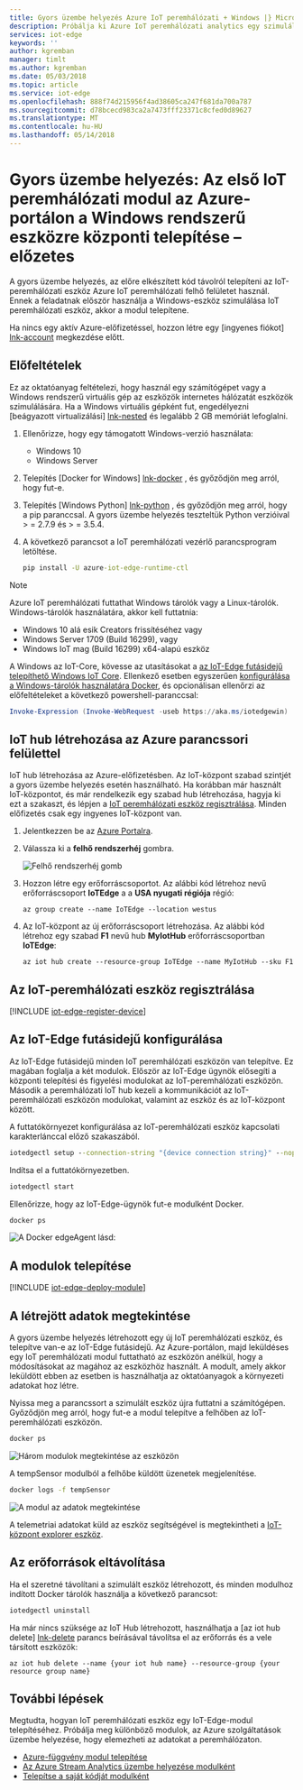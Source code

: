 ```yaml
---
title: Gyors üzembe helyezés Azure IoT peremhálózati + Windows |} Microsoft Docs
description: Próbálja ki Azure IoT peremhálózati analytics egy szimulált peremhálózati eszköz futtatásával
services: iot-edge
keywords: ''
author: kgremban
manager: timlt
ms.author: kgremban
ms.date: 05/03/2018
ms.topic: article
ms.service: iot-edge
ms.openlocfilehash: 888f74d215956f4ad38605ca247f681da700a787
ms.sourcegitcommit: d78bcecd983ca2a7473fff23371c8cfed0d89627
ms.translationtype: MT
ms.contentlocale: hu-HU
ms.lasthandoff: 05/14/2018
---
```

# <a name="quickstart-deploy-your-first-iot-edge-module-from-the-azure-portal-to-a-windows-device---preview"></a>Gyors üzembe helyezés: Az első IoT peremhálózati modul az Azure-portálon a Windows rendszerű eszközre központi telepítése – előzetes

A gyors üzembe helyezés, az előre elkészített kód távolról telepíteni az IoT-peremhálózati eszköz Azure IoT peremhálózati felhő felületet használ. Ennek a feladatnak először használja a Windows-eszköz szimulálása IoT peremhálózati eszköz, akkor a modul telepítene.

Ha nincs egy aktív Azure-előfizetéssel, hozzon létre egy [ingyenes fiókot] [ lnk-account] megkezdése előtt.

## <a name="prerequisites"></a>Előfeltételek

Ez az oktatóanyag feltételezi, hogy használ egy számítógépet vagy a Windows rendszerű virtuális gép az eszközök internetes hálózatát eszközök szimulálására. Ha a Windows virtuális gépként fut, engedélyezni [beágyazott virtualizálási] [ lnk-nested] és legalább 2 GB memóriát lefoglalni. 

1. Ellenőrizze, hogy egy támogatott Windows-verzió használata:
   * Windows 10 
   * Windows Server
2. Telepítés [Docker for Windows] [ lnk-docker] , és győződjön meg arról, hogy fut-e.
3. Telepítés [Windows Python] [ lnk-python] , és győződjön meg arról, hogy a pip paranccsal. A gyors üzembe helyezés teszteltük Python verzióival > = 2.7.9 és > = 3.5.4.  
4. A következő parancsot a IoT peremhálózati vezérlő parancsprogram letöltése.

   ```cmd
   pip install -U azure-iot-edge-runtime-ctl
   ```

> [!NOTE]
> Azure IoT peremhálózati futtathat Windows tárolók vagy a Linux-tárolók. Windows-tárolók használatára, akkor kell futtatnia:
>    * Windows 10 alá esik Creators frissítéséhez vagy
>    * Windows Server 1709 (Build 16299), vagy
>    * Windows IoT mag (Build 16299) x64-alapú eszköz
>
> A Windows az IoT-Core, kövesse az utasításokat a [az IoT-Edge futásidejű telepíthető Windows IoT Core][lnk-install-iotcore]. Ellenkező esetben egyszerűen [konfigurálása a Windows-tárolók használatára Docker][lnk-docker-containers], és opcionálisan ellenőrzi az előfeltételeket a következő powershell-paranccsal:
>    ```powershell
>    Invoke-Expression (Invoke-WebRequest -useb https://aka.ms/iotedgewin)
>    ```

## <a name="create-an-iot-hub-with-azure-cli"></a>IoT hub létrehozása az Azure parancssori felülettel

IoT hub létrehozása az Azure-előfizetésben. Az IoT-központ szabad szintjét a gyors üzembe helyezés esetén használható. Ha korábban már használt IoT-központot, és már rendelkezik egy szabad hub létrehozása, hagyja ki ezt a szakaszt, és lépjen a [IoT peremhálózati eszköz regisztrálása][anchor-register]. Minden előfizetés csak egy ingyenes IoT-központ van. 

1. Jelentkezzen be az [Azure Portalra][lnk-portal]. 
1. Válassza ki a **felhő rendszerhéj** gombra. 

   ![Felhő rendszerhéj gomb][1]

1. Hozzon létre egy erőforráscsoportot. Az alábbi kód létrehoz nevű erőforráscsoport **IoTEdge** a a **USA nyugati régiója** régió:

   ```azurecli
   az group create --name IoTEdge --location westus
   ```

1. Az IoT-központ az új erőforráscsoport létrehozása. Az alábbi kód létrehoz egy szabad **F1** nevű hub **MyIotHub** erőforráscsoportban **IoTEdge**:

   ```azurecli
   az iot hub create --resource-group IoTEdge --name MyIotHub --sku F1 
   ```

## <a name="register-an-iot-edge-device"></a>Az IoT-peremhálózati eszköz regisztrálása

[!INCLUDE [iot-edge-register-device](../../includes/iot-edge-register-device.md)]

## <a name="configure-the-iot-edge-runtime"></a>Az IoT-Edge futásidejű konfigurálása

Az IoT-Edge futásidejű minden IoT peremhálózati eszközön van telepítve. Ez magában foglalja a két modulok. Először az IoT-Edge ügynök elősegíti a központi telepítési és figyelési modulokat az IoT-peremhálózati eszközön. Második a peremhálózati IoT hub kezeli a kommunikációt az IoT-peremhálózati eszközön modulokat, valamint az eszköz és az IoT-központ között. 

A futtatókörnyezet konfigurálása az IoT-peremhálózati eszköz kapcsolati karakterlánccal előző szakaszából.

```cmd
iotedgectl setup --connection-string "{device connection string}" --nopass
```

Indítsa el a futtatókörnyezetben.

```cmd
iotedgectl start
```

Ellenőrizze, hogy az IoT-Edge-ügynök fut-e modulként Docker.

```cmd
docker ps
```

![A Docker edgeAgent lásd:](./media/tutorial-simulate-device-windows/docker-ps.png)

## <a name="deploy-a-module"></a>A modulok telepítése

[!INCLUDE [iot-edge-deploy-module](../../includes/iot-edge-deploy-module.md)]

## <a name="view-generated-data"></a>A létrejött adatok megtekintése

A gyors üzembe helyezés létrehozott egy új IoT peremhálózati eszköz, és telepítve van-e az IoT-Edge futásidejű. Az Azure-portálon, majd leküldéses egy IoT peremhálózati modul futtatható az eszközön anélkül, hogy a módosításokat az magához az eszközhöz használt. A modult, amely akkor leküldött ebben az esetben is használhatja az oktatóanyagok a környezeti adatokat hoz létre. 

Nyissa meg a parancssort a szimulált eszköz újra futtatni a számítógépen. Győződjön meg arról, hogy fut-e a modul telepítve a felhőben az IoT-peremhálózati eszközön. 

```cmd
docker ps
```

![Három modulok megtekintése az eszközön](./media/tutorial-simulate-device-windows/docker-ps2.png)

A tempSensor modulból a felhőbe küldött üzenetek megjelenítése. 

```cmd
docker logs -f tempSensor
```

![A modul az adatok megtekintése](./media/tutorial-simulate-device-windows/docker-logs.png)

A telemetriai adatokat küld az eszköz segítségével is megtekintheti a [IoT-központ explorer eszköz][lnk-iothub-explorer]. 
## <a name="clean-up-resources"></a>Az erőforrások eltávolítása

Ha el szeretné távolítani a szimulált eszköz létrehozott, és minden modulhoz indított Docker tárolók használja a következő parancsot: 

```cmd
iotedgectl uninstall
```

Ha már nincs szüksége az IoT Hub létrehozott, használhatja a [az iot hub delete] [ lnk-delete] parancs beírásával távolítsa el az erőforrás és a vele társított eszközök:

```azurecli
az iot hub delete --name {your iot hub name} --resource-group {your resource group name}
```

## <a name="next-steps"></a>További lépések

Megtudta, hogyan IoT peremhálózati eszköz egy IoT-Edge-modul telepítéséhez. Próbálja meg különböző modulok, az Azure szolgáltatások üzembe helyezése, hogy elemezheti az adatokat a peremhálózaton. 

* [Azure-függvény modul telepítése](tutorial-deploy-function.md)
* [Az Azure Stream Analytics üzembe helyezése modulként](tutorial-deploy-stream-analytics.md)
* [Telepítse a saját kódját modulként](tutorial-csharp-module.md)


<!-- Images -->
[1]: ./media/quickstart/cloud-shell.png

<!-- Links -->
[lnk-docker]: https://docs.docker.com/docker-for-windows/install/ 
[lnk-docker-containers]: https://docs.microsoft.com/virtualization/windowscontainers/quick-start/quick-start-windows-10#2-switch-to-windows-containers
[lnk-python]: https://www.python.org/downloads/
[lnk-iothub-explorer]: https://github.com/azure/iothub-explorer
[lnk-account]: https://azure.microsoft.com/free
[lnk-portal]: https://portal.azure.com
[lnk-nested]: https://docs.microsoft.com/virtualization/hyper-v-on-windows/user-guide/nested-virtualization
[lnk-delete]: https://docs.microsoft.com/cli/azure/iot/hub?view=azure-cli-latest#az_iot_hub_delete
[lnk-install-iotcore]: how-to-install-iot-core.md

<!-- Anchor links -->
[anchor-register]: #register-an-iot-edge-device
